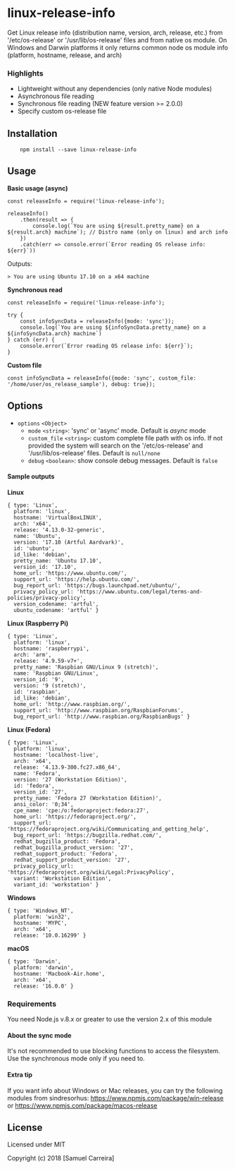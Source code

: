 linux-release-info
=================

Get Linux release info (distribution name, version, arch, release, etc.) from '/etc/os-release' or '/usr/lib/os-release' files and from native os module. On Windows and Darwin platforms it only returns common node os module info (platform, hostname, release, and arch)

### Highlights
* Lightweight without any dependencies (only native Node modules)
* Asynchronous file reading 
* Synchronous file reading (NEW feature version >= 2.0.0)
* Specify custom os-release file

## Installation
```
    npm install --save linux-release-info
```


## Usage
**Basic usage (async)**
```
const releaseInfo = require('linux-release-info');

releaseInfo()
    .then(result => {
        console.log(`You are using ${result.pretty_name} on a ${result.arch} machine`); // Distro name (only on linux) and arch info
    })
    .catch(err => console.error(`Error reading OS release info: ${err}`))
```
Outputs:
```
> You are using Ubuntu 17.10 on a x64 machine
```
**Synchronous read**
```
const releaseInfo = require('linux-release-info');

try {
    const infoSyncData = releaseInfo({mode: 'sync'});
    console.log(`You are using ${infoSyncData.pretty_name} on a ${infoSyncData.arch} machine`)    
} catch (err) {
    console.error(`Error reading OS release info: ${err}`);
}
```
**Custom file**
```
const infoSyncData = releaseInfo({mode: 'sync', custom_file: '/home/user/os_release_sample'), debug: true});
```

## Options
- `options` `<Object>`
  - `mode` `<string>`: 'sync' or 'async' mode. Default is *async* mode
  - `custom_file` `<string>`: custom complete file path with os info. If not provided the system will search on the '/etc/os-release' and '/usr/lib/os-release' files. Default is `null/none`
  - `debug` `<boolean>`: show console debug messages. Default is `false`



#### Sample outputs
**Linux**
```
{ type: 'Linux',
  platform: 'linux',
  hostname: 'VirtualBoxLINUX',
  arch: 'x64',
  release: '4.13.0-32-generic',
  name: 'Ubuntu',
  version: '17.10 (Artful Aardvark)',
  id: 'ubuntu',
  id_like: 'debian',
  pretty_name: 'Ubuntu 17.10',
  version_id: '17.10',
  home_url: 'https://www.ubuntu.com/',
  support_url: 'https://help.ubuntu.com/',
  bug_report_url: 'https://bugs.launchpad.net/ubuntu/',
  privacy_policy_url: 'https://www.ubuntu.com/legal/terms-and-policies/privacy-policy',
  version_codename: 'artful',
  ubuntu_codename: 'artful' }
```
**Linux (Raspberry Pi)**
```
{ type: 'Linux',
  platform: 'linux',
  hostname: 'raspberrypi',
  arch: 'arm',
  release: '4.9.59-v7+',
  pretty_name: 'Raspbian GNU/Linux 9 (stretch)',
  name: 'Raspbian GNU/Linux',
  version_id: '9',
  version: '9 (stretch)',
  id: 'raspbian',
  id_like: 'debian',
  home_url: 'http://www.raspbian.org/',
  support_url: 'http://www.raspbian.org/RaspbianForums',
  bug_report_url: 'http://www.raspbian.org/RaspbianBugs' }
```
**Linux (Fedora)**
```
{ type: 'Linux',
  platform: 'linux',
  hostname: 'localhost-live',
  arch: 'x64',
  release: '4.13.9-300.fc27.x86_64',
  name: 'Fedora',
  version: '27 (Workstation Edition)',
  id: 'fedora',
  version_id: '27',
  pretty_name: 'Fedora 27 (Workstation Edition)',
  ansi_color: '0;34',
  cpe_name: 'cpe:/o:fedoraproject:fedora:27',
  home_url: 'https://fedoraproject.org/',
  support_url: 'https://fedoraproject.org/wiki/Communicating_and_getting_help',
  bug_report_url: 'https://bugzilla.redhat.com/',
  redhat_bugzilla_product: 'Fedora',
  redhat_bugzilla_product_version: '27',
  redhat_support_product: 'Fedora',
  redhat_support_product_version: '27',
  privacy_policy_url: 'https://fedoraproject.org/wiki/Legal:PrivacyPolicy',
  variant: 'Workstation Edition',
  variant_id: 'workstation' }
```
**Windows**
```
{ type: 'Windows_NT',
  platform: 'win32',
  hostname: 'MYPC',
  arch: 'x64',
  release: '10.0.16299' }
```
**macOS**
```
{ type: 'Darwin',
  platform: 'darwin',
  hostname: 'Macbook-Air.home',
  arch: 'x64',
  release: '16.0.0' }
```

### Requirements
You need Node.js v.8.x or greater to use the version 2.x of this module

#### About the sync mode
It's not recommended to use blocking functions to access the filesystem. Use the synchronous mode only if you need to.

#### Extra tip
If you want info about Windows or Mac releases, you can try the following modules from sindresorhus:
https://www.npmjs.com/package/win-release
or
https://www.npmjs.com/package/macos-release


## License
Licensed under MIT

Copyright (c) 2018 [Samuel Carreira]